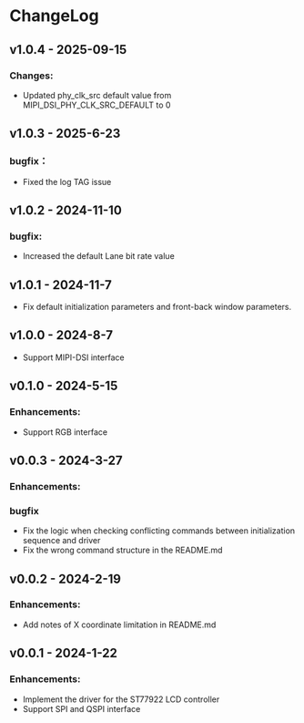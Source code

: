 # ChangeLog

## v1.0.4 - 2025-09-15

### Changes:

* Updated phy_clk_src default value from MIPI_DSI_PHY_CLK_SRC_DEFAULT to 0

## v1.0.3 - 2025-6-23

### bugfix：

*  Fixed the log TAG issue

## v1.0.2 - 2024-11-10

### bugfix:

* Increased the default Lane bit rate value

## v1.0.1 - 2024-11-7

* Fix default initialization parameters and front-back window parameters.

## v1.0.0 - 2024-8-7

* Support MIPI-DSI interface

## v0.1.0 - 2024-5-15

### Enhancements:

* Support RGB interface

## v0.0.3 - 2024-3-27

### Enhancements:

### bugfix

* Fix the logic when checking conflicting commands between initialization sequence and driver
* Fix the wrong command structure in the README.md

## v0.0.2 - 2024-2-19

### Enhancements:

* Add notes of X coordinate limitation in README.md

## v0.0.1 - 2024-1-22

### Enhancements:

* Implement the driver for the ST77922 LCD controller
* Support SPI and QSPI interface
